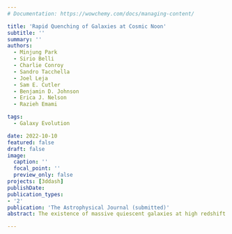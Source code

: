 ```yaml
---
# Documentation: https://wowchemy.com/docs/managing-content/

title: 'Rapid Quenching of Galaxies at Cosmic Noon'
subtitle: ''
summary: ''
authors:
  - Minjung Park
  - Sirio Belli
  - Charlie Conroy
  - Sandro Tacchella
  - Joel Leja
  - Sam E. Cutler
  - Benjamin D. Johnson
  - Erica J. Nelson
  - Razieh Emami

tags:
  - Galaxy Evolution

date: 2022-10-10
featured: false
draft: false
image:
  caption: ''
  focal_point: ''
  preview_only: false
projects: [3ddash]
publishDate:
publication_types:
- '2'
publication: 'The Astrophysical Journal (submitted)'
abstract: The existence of massive quiescent galaxies at high redshift seems to require rapid quenching, but it is unclear whether all quiescent galaxies have gone through this phase and what physical mechanisms are involved. To study rapid quenching, we use rest-frame colors to select 12 young quiescent galaxies at z∼1.5 From spectral energy distribution fitting, we find that they all experienced intense starbursts prior to rapid quenching. We confirm this with deep Magellan/FIRE spectroscopic observations for a subset of seven galaxies. Broad emission lines are detected for two galaxies and are most likely caused by AGN activity. The other five galaxies do not show any emission features, suggesting that gas has already been removed or depleted. Most of the rapidly quenched galaxies are more compact than normal quiescent galaxies, providing evidence for a central starburst in the recent past. We estimate an average transition time of 300Myr for the rapid quenching phase. Approximately 4% of quiescent galaxies at z=1.5 have gone through rapid quenching; this fraction increases to 23% at z=2.2. We identify analogs in the TNG100 simulation and find that rapid quenching for these galaxies is driven by AGN, and for half of the cases, gas-rich major mergers seem to trigger the starburst. We conclude that these massive quiescent galaxies are not just rapidly quenched but also rapidly formed through a major starburst. We speculate that mergers drive gas inflow towards the central regions and grow supermassive black holes, leading to rapid quenching by AGN feedback.

---
```

